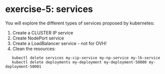 # exercise-5: services

You will explore the different types of services proposed by kubernetes:

1. Create a CLUSTER IP service
2. Create NodePort service
3. Create a LoadBalancer service - not for OVH!
4. Clean the resources:
```
   kubectl delete services my-cip-service my-np-service my-lb-service
   kubectl delete deployments my-deployment my-deployment-50000 my-deployment-50001
```

